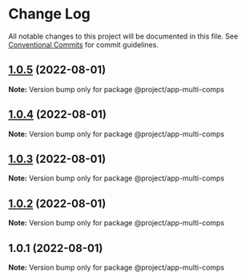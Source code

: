 # Change Log

All notable changes to this project will be documented in this file.
See [Conventional Commits](https://conventionalcommits.org) for commit guidelines.

## [1.0.5](https://gitee.com/sparkparis123/lerna-cli/compare/@project/app-multi-comps@1.0.4...@project/app-multi-comps@1.0.5) (2022-08-01)

**Note:** Version bump only for package @project/app-multi-comps





## [1.0.4](https://gitee.com/sparkparis123/lerna-cli/compare/@project/app-multi-comps@1.0.3...@project/app-multi-comps@1.0.4) (2022-08-01)

**Note:** Version bump only for package @project/app-multi-comps





## [1.0.3](https://gitee.com/sparkparis123/lerna-cli/compare/@project/app-multi-comps@1.0.2...@project/app-multi-comps@1.0.3) (2022-08-01)

**Note:** Version bump only for package @project/app-multi-comps





## [1.0.2](https://gitee.com/sparkparis123/lerna-cli/compare/@project/app-multi-comps@1.0.1...@project/app-multi-comps@1.0.2) (2022-08-01)

**Note:** Version bump only for package @project/app-multi-comps





## 1.0.1 (2022-08-01)

**Note:** Version bump only for package @project/app-multi-comps
